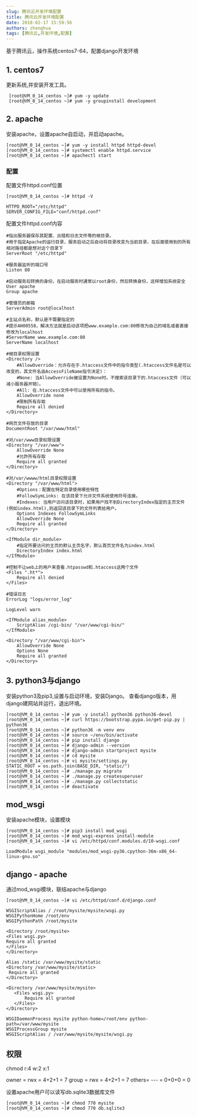 ```yaml
---
slug: 腾讯云开发环境配置
title: 腾讯云开发环境配置
date: 2018-02-17 15:59:56
authors: zhenghua
tags: [腾讯云,开发环境,配置]
---
```


基于腾讯云，操作系统centos7-64，配置django开发环境

## 1. centos7

更新系统,并安装开发工具。

```shell
 [root@VM_0_14_centos ~]# yum -y update
 [root@VM_0_14_centos ~]# yum -y groupinstall development
```
<!-- more -->
## 2. apache

安装apache，设置apache自启动，并启动apache。

```shell
[root@VM_0_14_centos ~]# yum -y install httpd httpd-devel
[root@VM_0_14_centos ~]# systemctl enable httpd.service
[root@VM_0_14_centos ~]# apachectl start
```

### 配置

配置文件httpd.conf位置

```shell
[root@VM_0_14_centos ~]# httpd -V
```

```yum
HTTPD_ROOT="/etc/httpd"
SERVER_CONFIG_FILE="conf/httpd.conf"
```

配置文件httpd.conf内容

```yum
#指出服务器保存其配置、出错和日志文件等的根目录。
#用于指定Apache的运行目录，服务启动之后自动将目录改变为当前目录，在后面使用到的所有相对路径都是想对这个目录下
ServerRoot "/etc/httpd"

#服务器监听的端口号
Listen 80

#启动服务后转换的身份，在启动服务时通常以root身份，然后转换身份，这样增加系统安全
User apache
Group apache

#管理员的邮箱
ServerAdmin root@localhost

#主站点名称，默认是不需要指定的
#提示AH00558，解决方法就是启动该项把www.example.com:80修改为自己的域名或者直接修改为localhost
#ServerName www.example.com:80
ServerName localhost

#根目录权限设置
<Directory />
    #AllowOverride：允许存在于.htaccess文件中的指令类型(.htaccess文件名是可以改变的，其文件名由AccessFileName指令决定)：
    #None: 当AllowOverride被设置为None时。不搜索该目录下的.htaccess文件（可以减小服务器开销）。
    #All: 在.htaccess文件中可以使用所有的指令。
    AllowOverride none
    #限制所有存取
    Require all denied
</Directory>

#网页文件存放的目录
DocumentRoot "/var/www/html"

#对/var/www目录权限设置
<Directory "/var/www">
    AllowOverride None
    #允許所有存取
    Require all granted
</Directory>

#对/var/wwww/html目录权限设置
<Directory "/var/www/html">
    #Options：配置在特定目录使用哪些特性
    #FollowSymLinks: 在该目录下允许文件系统使用符号连接。
    #Indexes: 当用户访问该目录时，如果用户找不到DirectoryIndex指定的主页文件(例如index.html),则返回该目录下的文件列表给用户。
    Options Indexes FollowSymLinks
    AllowOverride None
    Require all granted
</Directory>

<IfModule dir_module>
    #指定所要访问的主页的默认主页名字，默认首页文件名为index.html
    DirectoryIndex index.html
</IfModule>

#控制不让web上的用户来查看.htpasswd和.htaccess这两个文件
<Files ".ht*">
    Require all denied
</Files>

#错误日志
ErrorLog "logs/error_log"

LogLevel warn

<IfModule alias_module>
    ScriptAlias /cgi-bin/ "/var/www/cgi-bin/"
</IfModule>

<Directory "/var/www/cgi-bin">
    AllowOverride None
    Options None
    Require all granted
</Directory>
```

## 3. python3与django

安装python3及pip3,设置与启动环境，安装Django。
查看django版本，用django建网站并运行，退出环境。

```shell
[root@VM_0_14_centos ~]# yum -y install python36 python36-devel
[root@VM_0_14_centos ~]# curl https://bootstrap.pypa.io/get-pip.py | python36
[root@VM_0_14_centos ~]# python36 -m venv env
[root@VM_0_14_centos ~]# source ~/env/bin/activate
[root@VM_0_14_centos ~]# pip install django
[root@VM_0_14_centos ~]# django-admin --version
[root@VM_0_14_centos ~]# django-admin startproject mysite
[root@VM_0_14_centos ~]# cd mysite
[root@VM_0_14_centos ~]# vi mysite/settings.py
STATIC_ROOT = os.path.join(BASE_DIR, "static/")
[root@VM_0_14_centos ~]# ./manage.py migrate
[root@VM_0_14_centos ~]# ./manage.py createsuperuser
[root@VM_0_14_centos ~]# ./manage.py collectstatic
[root@VM_0_14_centos ~]# deactivate
```

## mod_wsgi

安装apache模块，设置模块

```shell
[root@VM_0_14_centos ~]# pip3 install mod_wsgi
[root@VM_0_14_centos ~]# mod_wsgi-express install-module
[root@VM_0_14_centos ~]# vi /etc/httpd/conf.modules.d/10-wsgi.conf
```

```yum
LoadModule wsgi_module "modules/mod_wsgi-py36.cpython-36m-x86_64-linux-gnu.so"
```

## django - apache

通过mod_wsgi模块，联结apache与django

```shell
[root@VM_0_14_centos ~]# vi /etc/httpd/conf.d/django.conf
```

```yum
WSGIScriptAlias / /root/mysite/mysite/wsgi.py
WSGIPythonHome /root/env
WSGIPythonPath /root/mysite

<Directory /root/mysite>
<Files wsgi.py>
Require all granted
</Files>
</Directory>
```

```yum
Alias /static /var/www/mysite/static
<Directory /var/www/mysite/static>
 Require all granted
</Directory>

<Directory /var/www/mysite/mysite>
   <Files wsgi.py>
       Require all granted
   </Files>
</Directory>

WSGIDaemonProcess mysite python-home=/root/env python-path=/var/www/mysite
WSGIProcessGroup mysite
WSGIScriptAlias / /var/www/mysite/mysite/wsgi.py
```

## 权限

chmod r:4 w:2 x:1

owner = rwx = 4+2+1 = 7
group = rwx = 4+2+1 = 7
others= --- = 0+0+0 = 0

设置apache用户可以读写db.sqlite3数据库文件

```shell
[root@VM_0_14_centos ~]# chmod 770 mysite
[root@VM_0_14_centos ~]# chmod 770 db.sqlite3
```
